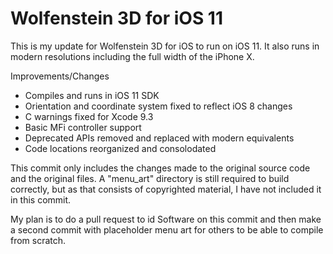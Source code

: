 #  Wolfenstein 3D for iOS 11

This is my update for Wolfenstein 3D for iOS to run on iOS 11. It also runs in modern resolutions including the full width of the iPhone X.

Improvements/Changes

- Compiles and runs in iOS 11 SDK
- Orientation and coordinate system fixed to reflect iOS 8 changes
- C warnings fixed for Xcode 9.3
- Basic MFi controller support
- Deprecated APIs removed and replaced with modern equivalents
- Code locations reorganized and consolodated

This commit only includes the changes made to the original source code and the original files. A "menu_art" directory is still required to build correctly, but as that consists of copyrighted material, I have not included it in this commit. 

My plan is to do a pull request to id Software on this commit and then make a second commit with placeholder menu art for others to be able to compile from scratch.